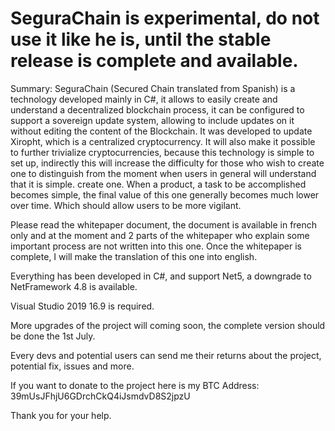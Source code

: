 <h1>SeguraChain is experimental, do not use it like he is, until the stable release is complete and available.</h1>

Summary: SeguraChain (Secured Chain translated from Spanish) is a technology developed mainly in C#,
it allows to easily create and understand a decentralized blockchain process, it can be configured to support a sovereign update system,
allowing to include updates on it without editing the content of the Blockchain. It was developed to update Xiropht, which is a centralized cryptocurrency.
It will also make it possible to further trivialize cryptocurrencies, because this technology is simple to set up,
indirectly this will increase the difficulty for those who wish to create one to distinguish from the moment when users in general will understand that it is simple.
create one. When a product, a task to be accomplished becomes simple, the final value of this one generally becomes much lower over time.
Which should allow users to be more vigilant. 

Please read the whitepaper document, the document is available in french only and at the moment and 2 parts of the whitepaper
who explain some important process are not written into this one.
Once the whitepaper is complete, I will make the translation of this one into english.

Everything has been developed in C#, and support Net5, a downgrade to NetFramework 4.8 is available.

Visual Studio 2019 16.9 is required.

More upgrades of the project will coming soon, the complete version should be done the 1st July.

Every devs and potential users can send me their returns about the project, potential fix, issues and more.

If you want to donate to the project here is my BTC Address: 39mUsJFhjU6GDrchCkQ4iJsmdvD8S2jpzU

Thank you for your help. 
